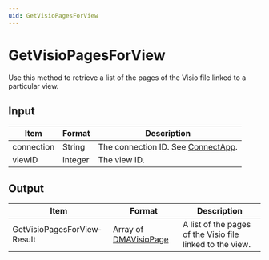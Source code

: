 ```yaml
---
uid: GetVisioPagesForView
---
```


# GetVisioPagesForView

Use this method to retrieve a list of the pages of the Visio file linked to a particular view.

## Input

| Item       | Format  | Description                                                                      |
|------------|---------|----------------------------------------------------------------------------------|
| connection | String  | The connection ID. See [ConnectApp](xref:ConnectApp). |
| viewID     | Integer | The view ID.                                                                     |

## Output

| Item | Format | Description |
|--|--|--|
| GetVisioPagesForView­Result | Array of [DMAVisioPage](xref:DMAVisioPage) | A list of the pages of the Visio file linked to the view. |
